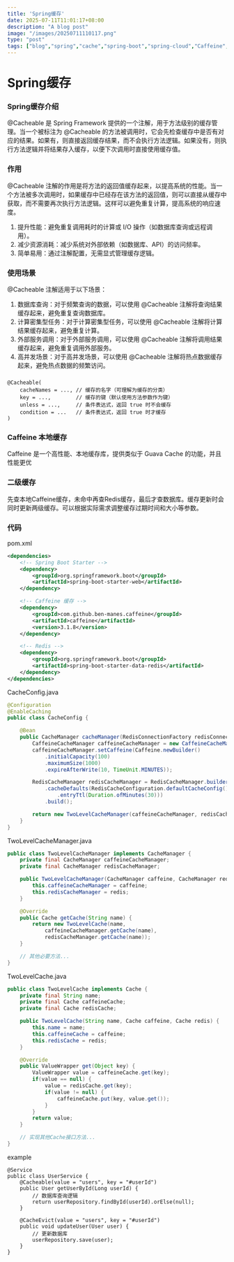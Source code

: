 ```yaml
---
title: 'Spring缓存'
date: 2025-07-11T11:01:17+08:00
description: "A blog post"
image: "/images/20250711110117.png"
type: "post"
tags: ["blog","spring","cache","spring-boot","spring-cloud","Caffeine","redis","@Cacheable"]
---
```


# Spring缓存
### Spring缓存介绍
@Cacheable 是 Spring Framework 提供的一个注解，用于方法级别的缓存管理。当一个被标注为 @Cacheable 的方法被调用时，它会先检查缓存中是否有对应的结果。如果有，则直接返回缓存结果，而不会执行方法逻辑。如果没有，则执行方法逻辑并将结果存入缓存，以便下次调用时直接使用缓存值。
### 作用
@Cacheable 注解的作用是将方法的返回值缓存起来，以提高系统的性能。当一个方法被多次调用时，如果缓存中已经存在该方法的返回值，则可以直接从缓存中获取，而不需要再次执行方法逻辑。这样可以避免重复计算，提高系统的响应速度。
1. 提升性能：避免重复调用耗时的计算或 I/O 操作（如数据库查询或远程调用）。
2. 减少资源消耗：减少系统对外部依赖（如数据库、API）的访问频率。
3. 简单易用：通过注解配置，无需显式管理缓存逻辑。

### 使用场景
@Cacheable 注解适用于以下场景：
1. 数据库查询：对于频繁查询的数据，可以使用 @Cacheable 注解将查询结果缓存起来，避免重复查询数据库。
2. 计算密集型任务：对于计算密集型任务，可以使用 @Cacheable 注解将计算结果缓存起来，避免重复计算。
3. 外部服务调用：对于外部服务调用，可以使用 @Cacheable 注解将调用结果缓存起来，避免重复调用外部服务。
4. 高并发场景：对于高并发场景，可以使用 @Cacheable 注解将热点数据缓存起来，避免热点数据的频繁访问。
###
```
@Cacheable(
    cacheNames = ..., // 缓存的名字（可理解为缓存的分类）
    key = ...,        // 缓存的键（默认使用方法参数作为键）
    unless = ...,     // 条件表达式，返回 true 时不会缓存
    condition = ...   // 条件表达式，返回 true 时才缓存
)
```
### Caffeine 本地缓存
Caffeine 是一个高性能、本地缓存库，提供类似于 Guava Cache 的功能，并且性能更优

### 二级缓存
先查本地Caffeine缓存，未命中再查Redis缓存，最后才查数据库。缓存更新时会同时更新两级缓存。可以根据实际需求调整缓存过期时间和大小等参数。

### 代码
pom.xml
```xml
<dependencies>
    <!-- Spring Boot Starter -->
    <dependency>
        <groupId>org.springframework.boot</groupId>
        <artifactId>spring-boot-starter-web</artifactId>
    </dependency>

    <!-- Caffeine 缓存 -->
    <dependency>
        <groupId>com.github.ben-manes.caffeine</groupId>
        <artifactId>caffeine</artifactId>
        <version>3.1.8</version>
    </dependency>

    <!-- Redis -->
    <dependency>
        <groupId>org.springframework.boot</groupId>
        <artifactId>spring-boot-starter-data-redis</artifactId>
    </dependency>
</dependencies>
```

CacheConfig.java
```java
@Configuration
@EnableCaching
public class CacheConfig {

    @Bean
    public CacheManager cacheManager(RedisConnectionFactory redisConnectionFactory) {
        CaffeineCacheManager caffeineCacheManager = new CaffeineCacheManager();
        caffeineCacheManager.setCaffeine(Caffeine.newBuilder()
            .initialCapacity(100)
            .maximumSize(1000)
            .expireAfterWrite(10, TimeUnit.MINUTES));

        RedisCacheManager redisCacheManager = RedisCacheManager.builder(redisConnectionFactory)
            .cacheDefaults(RedisCacheConfiguration.defaultCacheConfig()
                .entryTtl(Duration.ofMinutes(30)))
            .build();

        return new TwoLevelCacheManager(caffeineCacheManager, redisCacheManager);
    }
}
```
TwoLevelCacheManager.java
```java
public class TwoLevelCacheManager implements CacheManager {
    private final CacheManager caffeineCacheManager;
    private final CacheManager redisCacheManager;

    public TwoLevelCacheManager(CacheManager caffeine, CacheManager redis) {
        this.caffeineCacheManager = caffeine;
        this.redisCacheManager = redis;
    }

    @Override
    public Cache getCache(String name) {
        return new TwoLevelCache(name,
            caffeineCacheManager.getCache(name),
            redisCacheManager.getCache(name));
    }

    // 其他必要方法...
}

```
TwoLevelCache.java
```java
public class TwoLevelCache implements Cache {
    private final String name;
    private final Cache caffeineCache;
    private final Cache redisCache;

    public TwoLevelCache(String name, Cache caffeine, Cache redis) {
        this.name = name;
        this.caffeineCache = caffeine;
        this.redisCache = redis;
    }

    @Override
    public ValueWrapper get(Object key) {
        ValueWrapper value = caffeineCache.get(key);
        if(value == null) {
            value = redisCache.get(key);
            if(value != null) {
                caffeineCache.put(key, value.get());
            }
        }
        return value;
    }

    // 实现其他Cache接口方法...
}

```
example
```
@Service
public class UserService {
    @Cacheable(value = "users", key = "#userId")
    public User getUserById(Long userId) {
        // 数据库查询逻辑
        return userRepository.findById(userId).orElse(null);
    }

    @CacheEvict(value = "users", key = "#userId")
    public void updateUser(User user) {
        // 更新数据库
        userRepository.save(user);
    }
}
```
